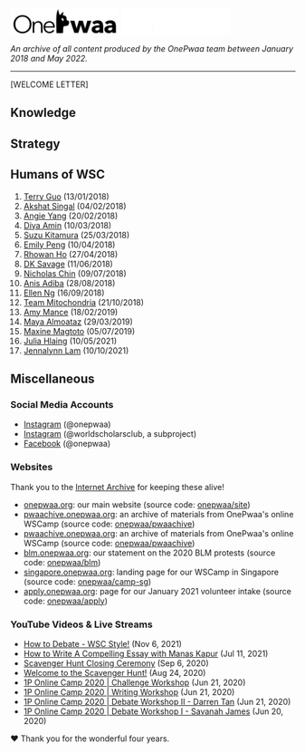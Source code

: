 <p align="left">
  <img width="192" alt="OnePwaa" src="/img/black-logotype.png#gh-light-mode-only">
  <img width="192" alt="OnePwaa" src="/img/white-logotype.png#gh-dark-mode-only">
</p>
<p align="left"><i>An archive of all content produced by the OnePwaa team between January 2018 and May 2022.</i></p>
<hr />

[WELCOME LETTER]

## Knowledge

## Strategy

## Humans of WSC
 
1. [Terry Guo](/humans-of-wsc/2018-01-13-terry-guo) (13/01/2018)
2. [Akshat Singal](/humans-of-wsc/2018-02-04-akshat-singal) (04/02/2018)
3. [Angie Yang](/humans-of-wsc/2018-02-20-angie-yang) (20/02/2018)
4. [Diya Amin](/humans-of-wsc/2018-03-10-diya-amin) (10/03/2018)
5. [Suzu Kitamura](/humans-of-wsc/2018-03-25-suzu-kitamura) (25/03/2018)
6. [Emily Peng](/humans-of-wsc/2018-04-10-emily-peng) (10/04/2018)
7. [Rhowan Ho](/humans-of-wsc/2018-04-27-rhowan-ho) (27/04/2018)
8. [DK Savage](/humans-of-wsc/2018-06-11-dk-savage) (11/06/2018)
9. [Nicholas Chin](/humans-of-wsc/2018-07-09-nicholas-chin) (09/07/2018)
10. [Anis Adiba](/humans-of-wsc/2018-08-28-anis-adiba) (28/08/2018)
11. [Ellen Ng](/humans-of-wsc/2018-09-16-ellen-ng) (16/09/2018)
12. [Team Mitochondria](/humans-of-wsc/2018-10-21-team-mitochondria) (21/10/2018)
13. [Amy Mance](/humans-of-wsc/2019-02-18-amy-mance) (18/02/2019)
14. [Maya Almoataz](/humans-of-wsc/2019-03-29-maya-almoataz) (29/03/2019)
15. [Maxine Magtoto](/humans-of-wsc/2019-07-05-maxine-magtoto) (05/07/2019)
16. [Julia Hlaing](/humans-of-wsc/2021-05-10-julia-hlaing) (10/05/2021)
17. [Jennalynn Lam](/humans-of-wsc/2021-10-10-jennalynn-lam) (10/10/2021)

## Miscellaneous

### Social Media Accounts

- [Instagram](https://www.instagram.com/onepwaa/) (@onepwaa)
- [Instagram](https://www.instagram.com/worldscholarsclub/) (@worldscholarsclub, a subproject)
- [Facebook](https://www.facebook.com/onepwaa) (@onepwaa)

### Websites

Thank you to the [Internet Archive](https://archive.org) for keeping these alive!

- [onepwaa.org](https://web.archive.org/web/20220718032742/https://www.onepwaa.org/): our main website (source code: [onepwaa/site](https://github.com/onepwaa/site))
- [pwaachive.onepwaa.org](https://web.archive.org/web/20220718032951/https://pwaachive.onepwaa.org/): an archive of materials from OnePwaa's online WSCamp (source code: [onepwaa/pwaachive](https://github.com/onepwaa/pwaachive))
- [pwaachive.onepwaa.org](https://web.archive.org/web/20220718032951/https://pwaachive.onepwaa.org/): an archive of materials from OnePwaa's online WSCamp (source code: [onepwaa/pwaachive](https://github.com/onepwaa/pwaachive))
- [blm.onepwaa.org](https://web.archive.org/web/20220718033217/https://blm.onepwaa.org/): our statement on the 2020 BLM protests (source code: [onepwaa/blm](https://github.com/onepwaa/blm))
- [singapore.onepwaa.org](https://web.archive.org/web/20220718033412/https://singapore.onepwaa.org/): landing page for our WSCamp in Singapore (source code: [onepwaa/camp-sg](https://github.com/onepwaa/camp-sg))
- [apply.onepwaa.org](https://web.archive.org/web/20220718033533/https://apply.onepwaa.org/): page for our January 2021 volunteer intake (source code: [onepwaa/apply](https://github.com/onepwaa/apply))

### YouTube Videos & Live Streams

- [How to Debate - WSC Style!](https://www.youtube.com/watch?v=7bLEsPMQOfU) (Nov 6, 2021)
- [How to Write A Compelling Essay with Manas Kapur](https://www.youtube.com/watch?v=yn2uc7Yg5oA&t=13s) (Jul 11, 2021)
- [Scavenger Hunt Closing Ceremony](https://www.youtube.com/watch?v=8ipcp31yEG4) (Sep 6, 2020)
- [Welcome to the Scavenger Hunt!](https://www.youtube.com/watch?v=jMEoXGesIQw) (Aug 24, 2020)
- [1P Online Camp 2020 \| Challenge Workshop](https://www.youtube.com/watch?v=nic1ctVllbk) (Jun 21, 2020)
- [1P Online Camp 2020 \| Writing Workshop](https://www.youtube.com/watch?v=P77xHKtTfVo) (Jun 21, 2020)
- [1P Online Camp 2020 \| Debate Workshop II - Darren Tan](https://www.youtube.com/watch?v=WVxo4lNqzwg) (Jun 21, 2020)
- [1P Online Camp 2020 \| Debate Workshop I - Savanah James](https://www.youtube.com/watch?v=ldRILvOiQFM) (Jun 20, 2020)

❤️ Thank you for the wonderful four years.
